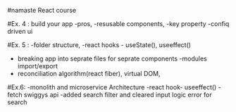 #namaste React course

#Ex. 4 : build your app
-pros,
-resusable components,
-key property
-confiq driven ui

#Ex. 5 :
-folder structure,
-react hooks - useState(), useeffect()

- breaking app into seprate files for seprate components
  -modules import/export
- reconciliation algorithm(react fiber), virtual DOM,

#Ex.6:
-monolith and microservice Architecture
-react hook- useeffect()
-fetch swiggys api
-added search filter and cleared input logic error for search
